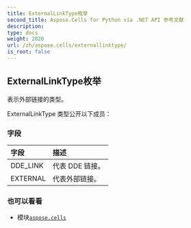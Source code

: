 ```yaml
---
title: ExternalLinkType枚举
second_title: Aspose.Cells for Python via .NET API 参考文献
description:
type: docs
weight: 2020
url: /zh/aspose.cells/externallinktype/
is_root: false
---
```

## ExternalLinkType枚举
表示外部链接的类型。



ExternalLinkType 类型公开以下成员：

### 字段
|字段|描述|
| :- | :- |
| DDE_LINK |代表 DDE 链接。|
| EXTERNAL |代表外部链接。|



### 也可以看看
* 模块[`aspose.cells`](..)
